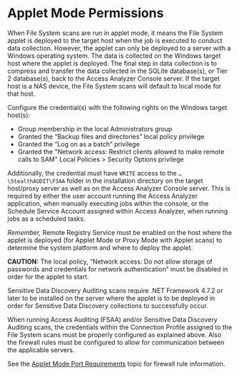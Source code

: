 # Applet Mode Permissions

When File System scans are run in applet mode, it means the File System applet is deployed to the
target host when the job is executed to conduct data collection. However, the applet can only be
deployed to a server with a Windows operating system. The data is collected on the Windows target
host where the applet is deployed. The final step in data collection is to compress and transfer the
data collected in the SQLite database(s), or Tier 2 database(s), back to the Access Analyzer Console
server. If the target host is a NAS device, the File System scans will default to local mode for
that host.

Configure the credential(s) with the following rights on the Windows target host(s):

- Group membership in the local Administrators group
- Granted the “Backup files and directories” local policy privilege
- Granted the “Log on as a batch” privilege
- Granted the "Network access: Restrict clients allowed to make remote calls to SAM" Local
  Policies > Security Options privilege

Additionally, the credential must have `WRITE` access to the `…\StealthAUDIT\FSAA` folder in the
installation directory on the target host/proxy server as well as on the Access Analyzer Console
server. This is required by either the user account running the Access Analyzer application, when
manually executing jobs within the console, or the Schedule Service Account assigned within Access
Analyzer, when running jobs as a scheduled tasks.

_Remember,_ Remote Registry Service must be enabled on the host where the applet is deployed (for
Applet Mode or Proxy Mode with Applet scans) to determine the system platform and where to deploy
the applet.

**CAUTION:** The local policy, “Network access: Do not allow storage of passwords and credentials
for network authentication” must be disabled in order for the applet to start.

Sensitive Data Discovery Auditing scans require .NET Framework 4.7.2 or later to be installed on the
server where the applet is to be deployed in order for Sensitive Data Discovery collections to
successfully occur.

When running Access Auditing (FSAA) and/or Sensitive Data Discovery Auditing scans, the credentials
within the Connection Profile assigned to the File System scans must be properly configured as
explained above. Also the firewall rules must be configured to allow for communication between the
applicable servers.

See the [Applet Mode Port Requirements](/docs/accessanalyzer/12.0/requirements/solutions/filesystem/appletmodeports.md) topic for firewall rule information.
